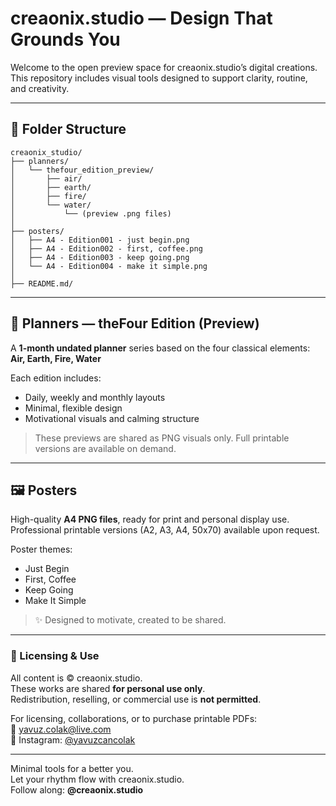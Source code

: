 # creaonix.studio — Design That Grounds You

Welcome to the open preview space for creaonix.studio’s digital creations.  
This repository includes visual tools designed to support clarity, routine, and creativity.

---

## 📁 Folder Structure
```
creaonix_studio/
├── planners/
│   └── thefour_edition_preview/
│       ├── air/
│       ├── earth/
│       ├── fire/
│       └── water/
│           └── (preview .png files)
│
├── posters/
│   ├── A4 - Edition001 - just begin.png
│   ├── A4 - Edition002 - first, coffee.png
│   ├── A4 - Edition003 - keep going.png
│   └── A4 - Edition004 - make it simple.png
│
├── README.md/
```
---

## 📔 Planners — theFour Edition (Preview)  
A **1-month undated planner** series based on the four classical elements:  
**Air, Earth, Fire, Water**

Each edition includes:
- Daily, weekly and monthly layouts  
- Minimal, flexible design  
- Motivational visuals and calming structure  

> These previews are shared as PNG visuals only. Full printable versions are available on demand.

---

## 🖼️ Posters  
High-quality **A4 PNG files**, ready for print and personal display use.  
Professional printable versions (A2, A3, A4, 50x70) available upon request.

Poster themes:
- Just Begin  
- First, Coffee  
- Keep Going  
- Make It Simple

> ✨ Designed to motivate, created to be shared.

---

### 🎨 Licensing & Use

All content is © creaonix.studio.  
These works are shared **for personal use only**.  
Redistribution, reselling, or commercial use is **not permitted**.

For licensing, collaborations, or to purchase printable PDFs:  
📧 [yavuz.colak@live.com](mailto:yavuz.colak@live.com)  
📸 Instagram: [@yavuzcancolak](https://www.instagram.com/yavuzcancolak)

---

Minimal tools for a better you.  
Let your rhythm flow with creaonix.studio.  
Follow along: **@creaonix.studio**

